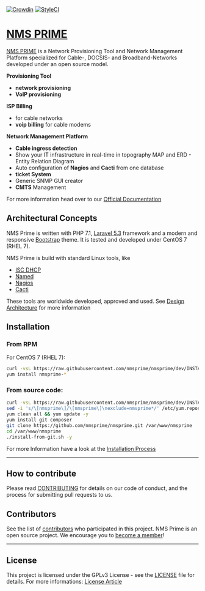 [![Crowdin](https://d322cqt584bo4o.cloudfront.net/nmsprime/localized.svg)](https://crowdin.com/project/nmsprime)
[![StyleCI](https://github.styleci.io/repos/109520753/shield?branch=dev)](https://github.styleci.io/repos/109520753)


# [NMS PRIME](https://nmsprime.com)

[NMS PRIME](https://nmsprime.com) is a Network Provisioning Tool and Network Management Platform specialized for Cable-, DOCSIS- and Broadband-Networks developed under an open source model.

**Provisioning Tool**
- **network provisioning**
- **VoIP provisioning**

**ISP Billing**
- for cable networks
- **voip billing** for cable modems

**Network Management Platform**
- **Cable ingress detection**
- Show your IT infrastructure in real-time in topography MAP and ERD - Entity Relation Diagram
- Auto configuration of **Nagios** and **Cacti** from one database
- **ticket System**
- Generic SNMP GUI creator
- **CMTS** Management

For more information head over to our [Official Documentation](https://devel.roetzer-engineering.com/confluence/display/NMS/NMS+PRIME)


## Architectural Concepts

NMS Prime is written with PHP 7.1, [Laravel 5.3](https://laravel.com/) framework and a modern and responsive [Bootstrap](http://getbootstrap.com/) theme. It is tested and developed under CentOS 7 (RHEL 7).

NMS Prime is build with standard Linux tools, like
- [ISC DHCP](https://www.isc.org/downloads/dhcp/)
- [Named](https://linux.die.net/man/8/named)
- [Nagios](https://www.nagios.org/)
- [Cacti](https://www.cacti.net/index.php)

These tools are worldwide developed, approved and used. See [Design Architecture](https://devel.roetzer-engineering.com/confluence/display/NMS/Architecture+Guidelines) for more information


## Installation

### From RPM

For CentOS 7 (RHEL 7):

```bash
curl -vsL https://raw.githubusercontent.com/nmsprime/nmsprime/dev/INSTALL-REPO.sh | bash
yum install nmsprime-*
```

### From source code:

```bash
curl -vsL https://raw.githubusercontent.com/nmsprime/nmsprime/dev/INSTALL-REPO.sh | bash
sed -i 's/\[nmsprime\]/\[nmsprime\]\nexclude=nmsprime*/' /etc/yum.repos.d/nmsprime.repo
yum clean all && yum update -y
yum install git composer
git clone https://github.com/nmsprime/nmsprime.git /var/www/nmsprime
cd /var/www/nmsprime
./install-from-git.sh -y
```

For more Information have a look at the [Installation Process](https://devel.roetzer-engineering.com/confluence/display/NMS/Installation)


---

## How to contribute

Please read [CONTRIBUTING](CONTRIBUTING.md) for details on our code of conduct, and the process for submitting pull requests to us.


## Contributors

See the list of [contributors](https://github.com/nmsprime/nmsprime/graphs/contributors) who participated in this project. NMS Prime is an open source project. We encourage you to [become a member](https://www.nmsprime.com/about)!

---

## License

This project is licensed under the GPLv3 License - see the [LICENSE](LICENSE.md) file for details. For more informations: [License Article](https://devel.roetzer-engineering.com/confluence/display/NMS/License)

